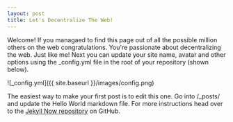 ```yaml
---
layout: post
title: Let's Decentralize The Web!
---
```


Welcome! If you managaed to find this page out of all the possible million others on the web congratulations. You're passionate about decentralizing the web. Just like me! Next you can update your site name, avatar and other options using the _config.yml file in the root of your repository (shown below).

![_config.yml]({{ site.baseurl }}/images/config.png)

The easiest way to make your first post is to edit this one. Go into /_posts/ and update the Hello World markdown file. For more instructions head over to the [Jekyll Now repository](https://github.com/barryclark/jekyll-now) on GitHub.
